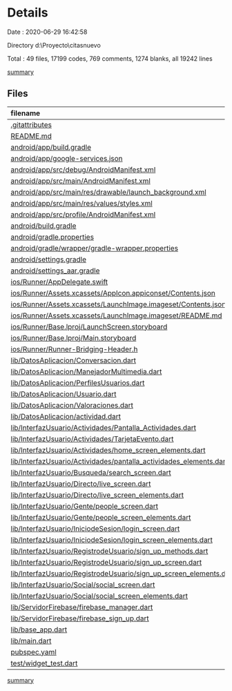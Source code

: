 # Details

Date : 2020-06-29 16:42:58

Directory d:\Proyecto\citasnuevo

Total : 49 files,  17199 codes, 769 comments, 1274 blanks, all 19242 lines

[summary](results.md)

## Files
| filename | language | code | comment | blank | total |
| :--- | :--- | ---: | ---: | ---: | ---: |
| [.gitattributes](/.gitattributes) | Properties | 1 | 1 | 1 | 3 |
| [README.md](/README.md) | Markdown | 10 | 0 | 7 | 17 |
| [android/app/build.gradle](/android/app/build.gradle) | Groovy | 53 | 3 | 12 | 68 |
| [android/app/google-services.json](/android/app/google-services.json) | JSON | 40 | 0 | 0 | 40 |
| [android/app/src/debug/AndroidManifest.xml](/android/app/src/debug/AndroidManifest.xml) | XML | 4 | 3 | 1 | 8 |
| [android/app/src/main/AndroidManifest.xml](/android/app/src/main/AndroidManifest.xml) | XML | 38 | 16 | 2 | 56 |
| [android/app/src/main/res/drawable/launch_background.xml](/android/app/src/main/res/drawable/launch_background.xml) | XML | 4 | 7 | 2 | 13 |
| [android/app/src/main/res/values/styles.xml](/android/app/src/main/res/values/styles.xml) | XML | 9 | 9 | 1 | 19 |
| [android/app/src/profile/AndroidManifest.xml](/android/app/src/profile/AndroidManifest.xml) | XML | 4 | 3 | 1 | 8 |
| [android/build.gradle](/android/build.gradle) | Groovy | 29 | 0 | 4 | 33 |
| [android/gradle.properties](/android/gradle.properties) | Properties | 4 | 0 | 1 | 5 |
| [android/gradle/wrapper/gradle-wrapper.properties](/android/gradle/wrapper/gradle-wrapper.properties) | Properties | 5 | 1 | 1 | 7 |
| [android/settings.gradle](/android/settings.gradle) | Groovy | 12 | 0 | 4 | 16 |
| [android/settings_aar.gradle](/android/settings_aar.gradle) | Groovy | 1 | 0 | 1 | 2 |
| [ios/Runner/AppDelegate.swift](/ios/Runner/AppDelegate.swift) | Swift | 12 | 0 | 2 | 14 |
| [ios/Runner/Assets.xcassets/AppIcon.appiconset/Contents.json](/ios/Runner/Assets.xcassets/AppIcon.appiconset/Contents.json) | JSON | 122 | 0 | 1 | 123 |
| [ios/Runner/Assets.xcassets/LaunchImage.imageset/Contents.json](/ios/Runner/Assets.xcassets/LaunchImage.imageset/Contents.json) | JSON | 23 | 0 | 1 | 24 |
| [ios/Runner/Assets.xcassets/LaunchImage.imageset/README.md](/ios/Runner/Assets.xcassets/LaunchImage.imageset/README.md) | Markdown | 3 | 0 | 2 | 5 |
| [ios/Runner/Base.lproj/LaunchScreen.storyboard](/ios/Runner/Base.lproj/LaunchScreen.storyboard) | XML | 36 | 1 | 1 | 38 |
| [ios/Runner/Base.lproj/Main.storyboard](/ios/Runner/Base.lproj/Main.storyboard) | XML | 25 | 1 | 1 | 27 |
| [ios/Runner/Runner-Bridging-Header.h](/ios/Runner/Runner-Bridging-Header.h) | C++ | 1 | 0 | 1 | 2 |
| [lib/DatosAplicacion/Conversacion.dart](/lib/DatosAplicacion/Conversacion.dart) | Dart | 306 | 1 | 31 | 338 |
| [lib/DatosAplicacion/ManejadorMultimedia.dart](/lib/DatosAplicacion/ManejadorMultimedia.dart) | Dart | 0 | 0 | 1 | 1 |
| [lib/DatosAplicacion/PerfilesUsuarios.dart](/lib/DatosAplicacion/PerfilesUsuarios.dart) | Dart | 678 | 200 | 84 | 962 |
| [lib/DatosAplicacion/Usuario.dart](/lib/DatosAplicacion/Usuario.dart) | Dart | 280 | 28 | 45 | 353 |
| [lib/DatosAplicacion/Valoraciones.dart](/lib/DatosAplicacion/Valoraciones.dart) | Dart | 211 | 1 | 15 | 227 |
| [lib/DatosAplicacion/actividad.dart](/lib/DatosAplicacion/actividad.dart) | Dart | 2,415 | 180 | 164 | 2,759 |
| [lib/InterfazUsuario/Actividades/Pantalla_Actividades.dart](/lib/InterfazUsuario/Actividades/Pantalla_Actividades.dart) | Dart | 338 | 16 | 21 | 375 |
| [lib/InterfazUsuario/Actividades/TarjetaEvento.dart](/lib/InterfazUsuario/Actividades/TarjetaEvento.dart) | Dart | 175 | 4 | 15 | 194 |
| [lib/InterfazUsuario/Actividades/home_screen_elements.dart](/lib/InterfazUsuario/Actividades/home_screen_elements.dart) | Dart | 177 | 4 | 21 | 202 |
| [lib/InterfazUsuario/Actividades/pantalla_actividades_elements.dart](/lib/InterfazUsuario/Actividades/pantalla_actividades_elements.dart) | Dart | 1,518 | 49 | 74 | 1,641 |
| [lib/InterfazUsuario/Busqueda/search_screen.dart](/lib/InterfazUsuario/Busqueda/search_screen.dart) | Dart | 124 | 10 | 15 | 149 |
| [lib/InterfazUsuario/Directo/live_screen.dart](/lib/InterfazUsuario/Directo/live_screen.dart) | Dart | 151 | 6 | 17 | 174 |
| [lib/InterfazUsuario/Directo/live_screen_elements.dart](/lib/InterfazUsuario/Directo/live_screen_elements.dart) | Dart | 150 | 0 | 10 | 160 |
| [lib/InterfazUsuario/Gente/people_screen.dart](/lib/InterfazUsuario/Gente/people_screen.dart) | Dart | 138 | 9 | 30 | 177 |
| [lib/InterfazUsuario/Gente/people_screen_elements.dart](/lib/InterfazUsuario/Gente/people_screen_elements.dart) | Dart | 1,792 | 13 | 73 | 1,878 |
| [lib/InterfazUsuario/IniciodeSesion/login_screen.dart](/lib/InterfazUsuario/IniciodeSesion/login_screen.dart) | Dart | 102 | 2 | 14 | 118 |
| [lib/InterfazUsuario/IniciodeSesion/login_screen_elements.dart](/lib/InterfazUsuario/IniciodeSesion/login_screen_elements.dart) | Dart | 214 | 24 | 24 | 262 |
| [lib/InterfazUsuario/RegistrodeUsuario/sign_up_methods.dart](/lib/InterfazUsuario/RegistrodeUsuario/sign_up_methods.dart) | Dart | 28 | 1 | 9 | 38 |
| [lib/InterfazUsuario/RegistrodeUsuario/sign_up_screen.dart](/lib/InterfazUsuario/RegistrodeUsuario/sign_up_screen.dart) | Dart | 704 | 8 | 18 | 730 |
| [lib/InterfazUsuario/RegistrodeUsuario/sign_up_screen_elements.dart](/lib/InterfazUsuario/RegistrodeUsuario/sign_up_screen_elements.dart) | Dart | 6,541 | 91 | 461 | 7,093 |
| [lib/InterfazUsuario/Social/social_screen.dart](/lib/InterfazUsuario/Social/social_screen.dart) | Dart | 130 | 10 | 16 | 156 |
| [lib/InterfazUsuario/Social/social_screen_elements.dart](/lib/InterfazUsuario/Social/social_screen_elements.dart) | Dart | 290 | 0 | 7 | 297 |
| [lib/ServidorFirebase/firebase_manager.dart](/lib/ServidorFirebase/firebase_manager.dart) | Dart | 34 | 0 | 9 | 43 |
| [lib/ServidorFirebase/firebase_sign_up.dart](/lib/ServidorFirebase/firebase_sign_up.dart) | Dart | 38 | 6 | 10 | 54 |
| [lib/base_app.dart](/lib/base_app.dart) | Dart | 134 | 3 | 12 | 149 |
| [lib/main.dart](/lib/main.dart) | Dart | 33 | 1 | 3 | 37 |
| [pubspec.yaml](/pubspec.yaml) | YAML | 48 | 47 | 21 | 116 |
| [test/widget_test.dart](/test/widget_test.dart) | Dart | 14 | 10 | 7 | 31 |

[summary](results.md)
